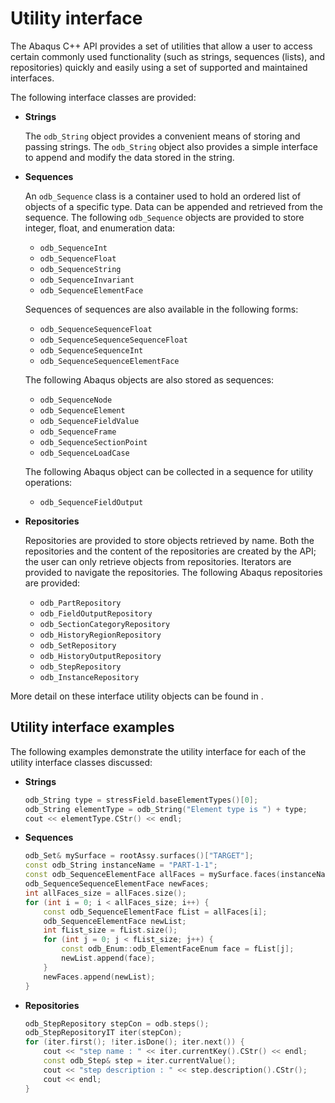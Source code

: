 # Utility interface

The Abaqus C++ API provides a set of utilities that allow a user to access certain commonly used functionality (such as strings, sequences (lists), and repositories) quickly and easily using a set of supported and maintained interfaces.

The following interface classes are provided:

- **Strings**

  The `odb_String` object provides a convenient means of storing and passing strings. The `odb_String` object also provides a simple interface to append and modify the data stored in the string.

- **Sequences**

  An `odb_Sequence` class is a container used to hold an ordered list of objects of a specific type. Data can be appended and retrieved from the sequence. The following `odb_Sequence` objects are provided to store integer, float, and enumeration data:

  - `odb_SequenceInt`
  - `odb_SequenceFloat`
  - `odb_SequenceString`
  - `odb_SequenceInvariant`
  - `odb_SequenceElementFace`

  Sequences of sequences are also available in the following forms:

  - `odb_SequenceSequenceFloat`
  - `odb_SequenceSequenceSequenceFloat`
  - `odb_SequenceSequenceInt`
  - `odb_SequenceSequenceElementFace`

  The following Abaqus objects are also stored as sequences:

  - `odb_SequenceNode`
  - `odb_SequenceElement`
  - `odb_SequenceFieldValue`
  - `odb_SequenceFrame`
  - `odb_SequenceSectionPoint`
  - `odb_SequenceLoadCase`

  The following Abaqus object can be collected in a sequence for utility operations:

  - `odb_SequenceFieldOutput`

- **Repositories**

  Repositories are provided to store objects retrieved by name. Both the repositories and the content of the repositories are created by the API; the user can only retrieve objects from repositories. Iterators are provided to navigate the repositories. The following Abaqus repositories are provided:

  - `odb_PartRepository`
  - `odb_FieldOutputRepository`
  - `odb_SectionCategoryRepository`
  - `odb_HistoryRegionRepository`
  - `odb_SetRepository`
  - `odb_HistoryOutputRepository`
  - `odb_StepRepository`
  - `odb_InstanceRepository`

More detail on these interface utility objects can be found in [](/reference/odb.md).

## Utility interface examples

The following examples demonstrate the utility interface for each of the utility interface classes discussed:

- **Strings**

  ```c++
  odb_String type = stressField.baseElementTypes()[0];
  odb_String elementType = odb_String("Element type is ") + type;
  cout << elementType.CStr() << endl;
  ```

- **Sequences**

  ```c++
  odb_Set& mySurface = rootAssy.surfaces()["TARGET"];
  const odb_String instanceName = "PART-1-1";
  const odb_SequenceElementFace allFaces = mySurface.faces(instanceName);
  odb_SequenceSequenceElementFace newFaces;
  int allFaces_size = allFaces.size();
  for (int i = 0; i < allFaces_size; i++) {
      const odb_SequenceElementFace fList = allFaces[i];
      odb_SequenceElementFace newList;
      int fList_size = fList.size();
      for (int j = 0; j < fList_size; j++) {
          const odb_Enum::odb_ElementFaceEnum face = fList[j];
          newList.append(face);
      }
      newFaces.append(newList);
  }
  ```

- **Repositories**

  ```c++
  odb_StepRepository stepCon = odb.steps();
  odb_StepRepositoryIT iter(stepCon);
  for (iter.first(); !iter.isDone(); iter.next()) {
      cout << "step name : " << iter.currentKey().CStr() << endl;
      const odb_Step& step = iter.currentValue();
      cout << "step description : " << step.description().CStr();
      cout << endl;
  }
  ```
